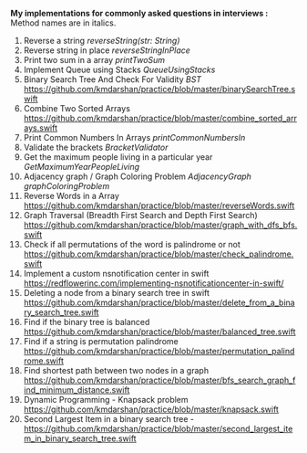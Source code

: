 <b>My implementations for commonly asked questions in interviews :</b> Method names are in italics.<br>
1. Reverse a string <i>reverseString(str: String)</i>
2. Reverse string in place <i>reverseStringInPlace</i>
3. Print two sum in a array <i>printTwoSum</i>
4. Implement Queue using Stacks <i>QueueUsingStacks</i>
5. Binary Search Tree And Check For Validity <i>BST</i>
https://github.com/kmdarshan/practice/blob/master/binarySearchTree.swift
6. Combine Two Sorted Arrays https://github.com/kmdarshan/practice/blob/master/combine_sorted_arrays.swift
7. Print Common Numbers In Arrays <i>printCommonNumbersIn</i>
8. Validate the brackets <i>BracketValidator</i>
9. Get the maximum people living in a particular year <i>GetMaximumYearPeopleLiving</i>
10. Adjacency graph / Graph Coloring Problem <i>AdjacencyGraph</i> <i>graphColoringProblem</i>
11. Reverse Words in a Array https://github.com/kmdarshan/practice/blob/master/reverseWords.swift
12. Graph Traversal (Breadth First Search and Depth First Search) https://github.com/kmdarshan/practice/blob/master/graph_with_dfs_bfs.swift
13. Check if all permutations of the word is palindrome or not https://github.com/kmdarshan/practice/blob/master/check_palindrome.swift
14. Implement a custom nsnotification center in swift https://redflowerinc.com/implementing-nsnotificationcenter-in-swift/
15. Deleting a node from a binary search tree in swift https://github.com/kmdarshan/practice/blob/master/delete_from_a_binary_search_tree.swift
16. Find if the binary tree is balanced https://github.com/kmdarshan/practice/blob/master/balanced_tree.swift
17. Find if a string is permutation palindrome https://github.com/kmdarshan/practice/blob/master/permutation_palindrome.swift
18. Find shortest path between two nodes in a graph https://github.com/kmdarshan/practice/blob/master/bfs_search_graph_find_minimum_distance.swift
19. Dynamic Programming - Knapsack problem https://github.com/kmdarshan/practice/blob/master/knapsack.swift
20. Second Largest Item in a binary search tree - https://github.com/kmdarshan/practice/blob/master/second_largest_item_in_binary_search_tree.swift


